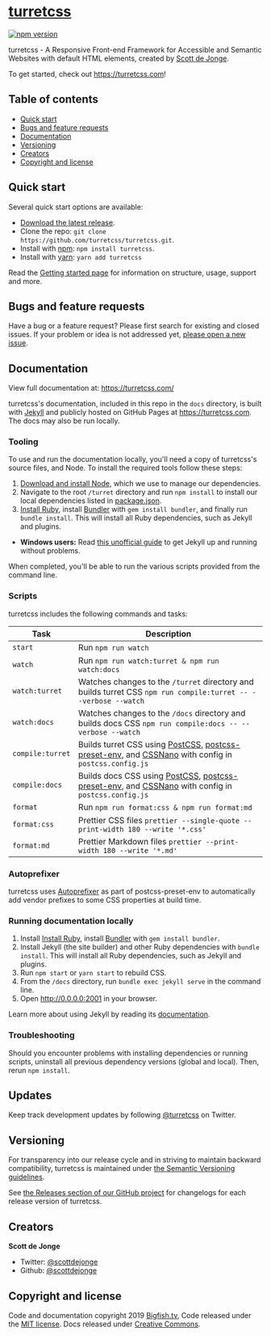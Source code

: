 # [turretcss](https://turretcss.com/)

[![npm version](https://img.shields.io/npm/v/turretcss.svg)](https://www.npmjs.com/package/turretcss)

turretcss - A Responsive Front-end Framework for Accessible and Semantic Websites with default HTML elements, created by [Scott de Jonge](https://twitter.com/scottdejonge).

To get started, check out <https://turretcss.com>!

## Table of contents

- [Quick start](#quick-start)
- [Bugs and feature requests](#bugs-and-feature-requests)
- [Documentation](#documentation)
- [Versioning](#versioning)
- [Creators](#creators)
- [Copyright and license](#copyright-and-license)

## Quick start

Several quick start options are available:

- [Download the latest release](https://github.com/turretcss/turretcss/releases/latest).
- Clone the repo: `git clone https://github.com/turretcss/turretcss.git`.
- Install with [npm](https://www.npmjs.org): `npm install turretcss`.
- Install with [yarn](https://github.com/yarnpkg/yarn): `yarn add turretcss`

Read the [Getting started page](https://turretcss.com/docs/getting-started/) for information on structure, usage, support and more.

## Bugs and feature requests

Have a bug or a feature request? Please first search for existing and closed issues. If your problem or idea is not addressed yet, [please open a new issue](https://github.com/turretcss/turret/issues/new).

## Documentation

View full documentation at: <https://turretcss.com/>

turretcss's documentation, included in this repo in the `docs` directory, is built with [Jekyll](https://jekyllrb.com) and publicly hosted on GitHub Pages at <https://turretcss.com>. The docs may also be run locally.

### Tooling

To use and run the documentation locally, you'll need a copy of turretcss's source files, and Node. To install the required tools follow these steps:

1. [Download and install Node](https://nodejs.org/download/), which we use to manage our dependencies.
2. Navigate to the root `/turret` directory and run `npm install` to install our local dependencies listed in [package.json](https://github.com/turretcss/turret/blob/master/package.json).
3. [Install Ruby][install-ruby], install [Bundler][gembundler] with `gem install bundler`, and finally run `bundle install`. This will install all Ruby dependencies, such as Jekyll and plugins.

- **Windows users:** Read [this unofficial guide](http://jekyll-windows.juthilo.com/) to get Jekyll up and running without problems.

When completed, you'll be able to run the various scripts provided from the command line.

### Scripts

turretcss includes the following commands and tasks:

| Task             | Description                                                                                                                                     |
| ---------------- | ----------------------------------------------------------------------------------------------------------------------------------------------- |
| `start`          | Run `npm run watch`                                                                                                                             |
| `watch`          | Run `npm run watch:turret & npm run watch:docs`                                                                                                 |
| `watch:turret`   | Watches changes to the `/turret` directory and builds turret CSS `npm run compile:turret -- --verbose --watch`                                  |
| `watch:docs`     | Watches changes to the `/docs` directory and builds docs CSS `npm run compile:docs -- --verbose --watch`                                        |
| `compile:turret` | Builds turret CSS using [PostCSS][postcss], [postcss-preset-env][postcss-preset-env], and [CSSNano][cssnano] with config in `postcss.config.js` |
| `compile:docs`   | Builds docs CSS using [PostCSS][postcss], [postcss-preset-env][postcss-preset-env], and [CSSNano][cssnano] with config in `postcss.config.js`   |
| `format`         | Run `npm run format:css & npm run format:md`                                                                                                    |
| `format:css`     | Prettier CSS files `prettier --single-quote --print-width 180 --write '*.css'`                                                                  |
| `format:md`      | Prettier Markdown files `prettier --print-width 180 --write '*.md'`                                                                             |

### Autoprefixer

turretcss uses [Autoprefixer][autoprefixer] as part of postcss-preset-env to automatically add vendor prefixes to some CSS properties at build time.

### Running documentation locally

1. Install [Install Ruby][install-ruby], install [Bundler][gembundler] with `gem install bundler`.
2. Install Jekyll (the site builder) and other Ruby dependencies with `bundle install`. This will install all Ruby dependencies, such as Jekyll and plugins.
3. Run `npm start` or `yarn start` to rebuild CSS.
4. From the `/docs` directory, run `bundle exec jekyll serve` in the command line.
5. Open <http://0.0.0.0:2001> in your browser.

Learn more about using Jekyll by reading its [documentation](https://jekyllrb.com/docs/home/).

### Troubleshooting

Should you encounter problems with installing dependencies or running scripts, uninstall all previous dependency versions (global and local). Then, rerun `npm install`.

## Updates

Keep track development updates by following [@turretcss](https://twitter.com/turretcss) on Twitter.

## Versioning

For transparency into our release cycle and in striving to maintain backward compatibility, turretcss is maintained under [the Semantic Versioning guidelines](http://semver.org/).

See [the Releases section of our GitHub project](https://github.com/turretcss/turret/releases) for changelogs for each release version of turretcss.

## Creators

**Scott de Jonge**

- Twitter: [@scottdejonge](https://twitter.com/scottdejonge)
- Github: [@scottdejonge](https://github.com/scottdejonge)

## Copyright and license

Code and documentation copyright 2019 [Bigfish.tv](https://bigfish.tv), Code released under the [MIT license](https://github.com/turretcss/turretcss/LICENSE). Docs released under [Creative Commons](https://github.com/turretcss/turretcss/LICENSE).

[install-ruby]: https://www.ruby-lang.org/en/documentation/installation/
[gembundler]: https://bundler.io/
[turretcss]: https://turretcss.com/
[turretcss-boilerplate]: https://github.com/turretcss/turretcss-boilerplate
[postcss]: https://postcss.org/
[postcss cli]: https://github.com/postcss/postcss-cli
[postcss-preset-env]: https://preset-env.cssdb.org/
[cssnano]: https://cssnano.co/
[autoprefixer]: https://github.com/postcss/autoprefixer
